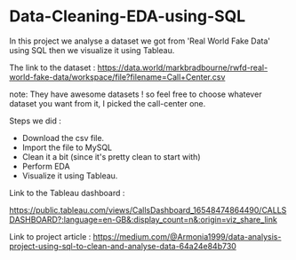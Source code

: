 # Data-Cleaning-EDA-using-SQL

In this project we analyse a dataset we got from 'Real World Fake Data' using SQL then we visualize it using Tableau.

The link to the dataset : https://data.world/markbradbourne/rwfd-real-world-fake-data/workspace/file?filename=Call+Center.csv

note: They have awesome datasets ! so feel free to choose whatever dataset you want from it, I picked the call-center one.

Steps we did :
* Download the csv file.
* Import the file to MySQL
* Clean it a bit (since it's pretty clean to start with)
* Perform EDA
* Visualize it using Tableau.


Link to the Tableau dashboard : 

https://public.tableau.com/views/CallsDashboard_16548474864490/CALLSDASHBOARD?:language=en-GB&:display_count=n&:origin=viz_share_link

Link to project article : https://medium.com/@Armonia1999/data-analysis-project-using-sql-to-clean-and-analyse-data-64a24e84b730
